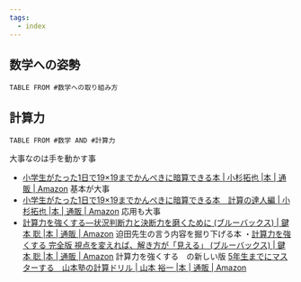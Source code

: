 ```yaml
---
tags:
  - index
---
```

## 数学への姿勢
```dataview
TABLE FROM #数学への取り組み方 
```

## 計算力
```dataview
TABLE FROM #数学 AND #計算力 
```

大事なのは手を動かす事

- [小学生がたった1日で19×19までかんぺきに暗算できる本 | 小杉拓也 |本 | 通販 | Amazon](https://www.amazon.co.jp/o/ASIN/4478116563/diamondinc-22/)
基本が大事
- [小学生がたった1日で19×19までかんぺきに暗算できる本　計算の達人編 | 小杉拓也 |本 | 通販 | Amazon](https://www.amazon.co.jp/o/ASIN/4478118051/diamondinc-22/)
応用も大事
- [計算力を強くする―状況判断力と決断力を磨くために (ブルーバックス) | 鍵本 聡 |本 | 通販 | Amazon](https://www.amazon.co.jp/%E8%A8%88%E7%AE%97%E5%8A%9B%E3%82%92%E5%BC%B7%E3%81%8F%E3%81%99%E3%82%8B%E2%80%95%E7%8A%B6%E6%B3%81%E5%88%A4%E6%96%AD%E5%8A%9B%E3%81%A8%E6%B1%BA%E6%96%AD%E5%8A%9B%E3%82%92%E7%A3%A8%E3%81%8F%E3%81%9F%E3%82%81%E3%81%AB-%E3%83%96%E3%83%AB%E3%83%BC%E3%83%90%E3%83%83%E3%82%AF%E3%82%B9-%E9%8D%B5%E6%9C%AC-%E8%81%A1/dp/4062574934)
迫田先生の言う内容を掘り下げる本
・[計算力を強くする 完全版 視点を変えれば、解き方が「見える」 (ブルーバックス) | 鍵本 聡 |本 | 通販 | Amazon](https://www.amazon.co.jp/%E8%A8%88%E7%AE%97%E5%8A%9B%E3%82%92%E5%BC%B7%E3%81%8F%E3%81%99%E3%82%8B-%E5%AE%8C%E5%85%A8%E7%89%88-%E8%A6%96%E7%82%B9%E3%82%92%E5%A4%89%E3%81%88%E3%82%8C%E3%81%B0%E3%80%81%E8%A7%A3%E3%81%8D%E6%96%B9%E3%81%8C%E3%80%8C%E8%A6%8B%E3%81%88%E3%82%8B%E3%80%8D-%E3%83%96%E3%83%AB%E3%83%BC%E3%83%90%E3%83%83%E3%82%AF%E3%82%B9-%E9%8D%B5%E6%9C%AC/dp/4065325838)
計算力を強くする　の新しい版
[5年生までにマスターする　山本塾の計算ドリル | 山本 裕一 |本 | 通販 | Amazon](https://www.amazon.co.jp/5%E5%B9%B4%E7%94%9F%E3%81%BE%E3%81%A7%E3%81%AB%E3%83%9E%E3%82%B9%E3%82%BF%E3%83%BC%E3%81%99%E3%82%8B-%E5%B1%B1%E6%9C%AC%E5%A1%BE%E3%81%AE%E8%A8%88%E7%AE%97%E3%83%89%E3%83%AA%E3%83%AB-%E5%B1%B1%E6%9C%AC-%E8%A3%95%E4%B8%80/dp/4907197292/ref=sr_1_1?creative=6339&keywords=5%E5%B9%B4%E7%94%9F%E3%81%BE%E3%81%A7%E3%81%AB%E3%83%9E%E3%82%B9%E3%82%BF%E3%83%BC%E3%81%99%E3%82%8B&linkCode=ure&qid=1702957462&sr=8-1)